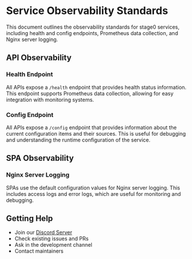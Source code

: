 # Service Observability Standards

This document outlines the observability standards for stage0 services, including health and config endpoints, Prometheus data collection, and Nginx server logging.

## API Observability

### Health Endpoint

All APIs expose a `/health` endpoint that provides health status information. This endpoint supports Prometheus data collection, allowing for easy integration with monitoring systems.

### Config Endpoint

All APIs expose a `/config` endpoint that provides information about the current configuration items and their sources. This is useful for debugging and understanding the runtime configuration of the service.

## SPA Observability

### Nginx Server Logging

SPAs use the default configuration values for Nginx server logging. This includes access logs and error logs, which are useful for monitoring and debugging.

## Getting Help

- Join our [Discord Server](https://discord.gg/agile-learning-institute)
- Check existing issues and PRs
- Ask in the development channel
- Contact maintainers

